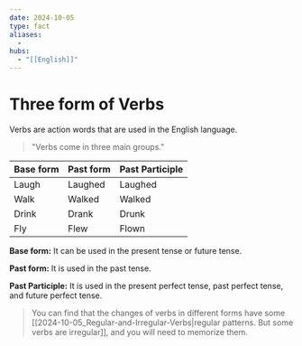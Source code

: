 ```yaml
---
date: 2024-10-05
type: fact
aliases:
  -
hubs:
  - "[[English]]"
---
```


# Three form of Verbs


Verbs are action words that are used in the English language.

> "Verbs come in three main groups."

| Base form | Past form | Past Participle |
|-----------|-----------|-----------------|
| Laugh     | Laughed   | Laughed         |
| Walk      | Walked    | Walked          |
| Drink     | Drank     | Drunk           |
| Fly       | Flew      | Flown           |

**Base form:** It can be used in the present tense or future tense.

**Past form:** It is used in the past tense.

**Past Participle:** It is used in the present perfect tense, past perfect tense, and future perfect tense.

> You can find that the changes of verbs in different forms have some [[2024-10-05_Regular-and-Irregular-Verbs|regular patterns. But some verbs are irregular]], and you will need to memorize them.
